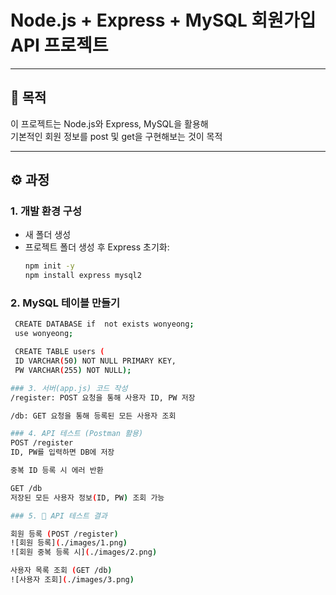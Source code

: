 # Node.js + Express + MySQL 회원가입 API 프로젝트

---

## 📌 목적

이 프로젝트는 Node.js와 Express, MySQL을 활용해  
기본적인 회원 정보를 post 및 get을 구현해보는 것이 목적 

---

## ⚙️ 과정

### 1. 개발 환경 구성
- 새 폴더 생성
- 프로젝트 폴더 생성 후 Express 초기화:
  ```bash
  npm init -y
  npm install express mysql2

 ### 2. MySQL 테이블 만들기
 ```bash
  CREATE DATABASE if  not exists wonyeong;
  use wonyeong;

  CREATE TABLE users (
  ID VARCHAR(50) NOT NULL PRIMARY KEY,
  PW VARCHAR(255) NOT NULL);

### 3. 서버(app.js) 코드 작성
/register: POST 요청을 통해 사용자 ID, PW 저장

/db: GET 요청을 통해 등록된 모든 사용자 조회

### 4. API 테스트 (Postman 활용)
POST /register
ID, PW를 입력하면 DB에 저장

중복 ID 등록 시 에러 반환

GET /db
저장된 모든 사용자 정보(ID, PW) 조회 가능

### 5. 📸 API 테스트 결과

회원 등록 (POST /register)
![회원 등록](./images/1.png)
![회원 중복 등록 시](./images/2.png)

사용자 목록 조회 (GET /db)
![사용자 조회](./images/3.png)
